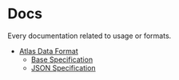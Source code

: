 # Docs

Every documentation related to usage or formats.

* [Atlas Data Format](./atlas-data-format/)
    - [Base Specification](./atlas-data-format/base-format.md)
    - [JSON Specification](./atlas-data-format/json-format.md)
